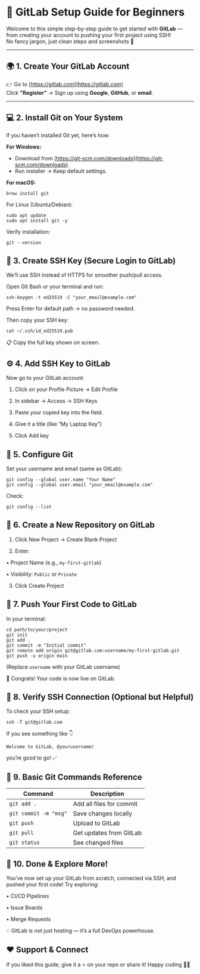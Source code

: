 # 🦊 GitLab Setup Guide for Beginners

Welcome to this simple step-by-step guide to get started with **GitLab** — from creating your account to pushing your first project using SSH!  
No fancy jargon, just clean steps and screenshots 🎯

---

## 🌍 1. Create Your GitLab Account

👉 Go to [https://gitlab.com](https://gitlab.com)  
Click **"Register"** → Sign up using **Google**, **GitHub**, or **email**.


---

## 💻 2. Install Git on Your System

If you haven’t installed Git yet, here’s how:

**For Windows:**
- Download from [https://git-scm.com/downloads](https://git-scm.com/downloads)
- Run installer → Keep default settings.

**For macOS:**

    brew install git

For Linux (Ubuntu/Debian):

    sudo apt update
    sudo apt install git -y


Verify installation:

    git --version

## 🔑 3. Create SSH Key (Secure Login to GitLab)

We’ll use SSH instead of HTTPS for smoother push/pull access.

Open Git Bash or your terminal and run:

    ssh-keygen -t ed25519 -C "your_email@example.com"

 Press Enter for default path → no password needed.

Then copy your SSH key:

    cat ~/.ssh/id_ed25519.pub

📋 Copy the full key shown on screen.

## ⚙️ 4. Add SSH Key to GitLab

Now go to your GitLab account:

1. Click on your Profile Picture → Edit Profile

2. In sidebar → Access → SSH Keys

3. Paste your copied key into the field.

4. Give it a title (like “My Laptop Key”)

5. Click Add key



## 🧩 5. Configure Git

Set your username and email (same as GitLab):

    git config --global user.name "Your Name"
    git config --global user.email "your_email@example.com"


Check:

    git config --list

## 📂 6. Create a New Repository on GitLab

1. Click New Project → Create Blank Project

2. Enter:

 • Project Name (e.g., `my-first-gitlab`)

 • Visibility: `Public` or `Private`

3. Click Create Project


## 🔄 7. Push Your First Code to GitLab

In your terminal:

    cd path/to/your/project
    git init
    git add .
    git commit -m "Initial commit"
    git remote add origin git@gitlab.com:username/my-first-gitlab.git
    git push -u origin main


(Replace `username` with your GitLab username)

🎉 Congrats! Your code is now live on GitLab.

## 🧠 8. Verify SSH Connection (Optional but Helpful)

To check your SSH setup:

    ssh -T git@gitlab.com


If you see something like 👇

    Welcome to GitLab, @yourusername!


you’re good to go! ✅

## 🚀 9. Basic Git Commands Reference

| Command               | Description              |
| --------------------- | ------------------------ |
| `git add .`           | Add all files for commit |
| `git commit -m "msg"` | Save changes locally     |
| `git push`            | Upload to GitLab         |
| `git pull`            | Get updates from GitLab  |
| `git status`          | See changed files        |


## 🧭 10. Done & Explore More!

You’ve now set up your GitLab from scratch, connected via SSH, and pushed your first code!
Try exploring:

• CI/CD Pipelines

• Issue Boards

• Merge Requests

💡 GitLab is not just hosting — it’s a full DevOps powerhouse.

## ❤️ Support & Connect

If you liked this guide, give it a ⭐ on your repo or share it!
Happy coding 🧑‍💻




